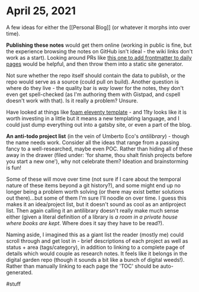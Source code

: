 # April 25, 2021

A few ideas for either the [[Personal Blog]] (or whatever it morphs into over time).

**Publishing these notes** would get them online (working in public is fine, but the experience browsing the notes on GitHub isn't ideal - the wiki links don't work as a start).  Looking around PRs like [this one to add frontmatter to daily pages](https://github.com/lostintangent/gistpad/issues/217) would be helpful, and then throw them into a static site generator.

Not sure whether the repo itself should contain the data to publish, or the repo would serve as a source (could pull on build).  Another question is where do they live - the quality bar is _way_ lower for the notes, they don't even get spell-checked (as I'm authoring them with Gistpad, and cspell doesn't work with that).  Is it really a problem?  Unsure.

Have looked at things like [foam eleventy template](https://github.com/juanfrank77/foam-eleventy-template) - and 11ty looks like it is worth investing in a little but it means a new templating language, and I could just dump everything out into a gatsby site, or even a part of the blog.

**An anti-todo project list** (in the vein of Umberto Eco's _antilibrary_) - though the name needs work.  Consider all the ideas that range from a passing fancy to a well-researched, maybe even POC.  Rather than hiding all of these away in the drawer (filed under: 'for shame, thou shalt finish projects before you start a new one'), why not celebrate them?  Ideation and brainstorming is fun!

Some of these will move over time (not sure if I care about the temporal nature of these items beyond a git history?), and some might end up no longer being a problem worth solving (or there may exist better solutions out there)...but some of them I'm sure I'll noodle on over time.  I guess this makes it an idea/project list, but it doesn't sound as cool as an antiproject list.  Then again calling it an antilibrary doesn't really make much sense either (given a literal definition of a library is _a room in a private house where books are kept_.  Where does it say they have to be read?).

Naming aside, I imagined this as a giant list the reader (mostly me) could scroll through and get lost in - brief descriptions of each project as well as status + area (tags/category), in addition to linking to a complete page of details which would couple as research notes.  It feels like it belongs in the digital garden repo (though it sounds a bit like a bunch of digital weeds!).  Rather than manually linking to each page the 'TOC' should be auto-generated. 

#stuff